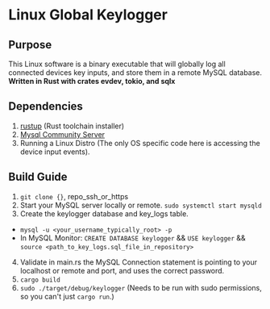 # Linux Global Keylogger

## Purpose

This Linux software is a binary executable that will globally log all connected devices key inputs, and store them in a remote MySQL database. **Written in Rust with crates evdev, tokio, and sqlx**

## Dependencies

1. [rustup](https://rustup.rs/) (Rust toolchain installer)
2. [Mysql Community Server](https://dev.mysql.com/downloads/mysql/)
3. Running a Linux Distro (The only OS specific code here is accessing the device input events).

## Build Guide

1. `git clone {}`, repo_ssh_or_https
2. Start your MySQL server locally or remote. `sudo systemctl start mysqld`
3. Create the keylogger database and key_logs table.

- `mysql -u <your_username_typically_root> -p`
- In MySQL Monitor: `CREATE DATABASE keylogger` && `USE keylogger` && `source <path_to_key_logs.sql_file_in_repository>`

4. Validate in main.rs the MySQL Connection statement is pointing to your localhost or remote and port, and uses the correct password.
5. `cargo build`
6. `sudo ./target/debug/keylogger` (Needs to be run with sudo permissions, so you can't just `cargo run`.)

